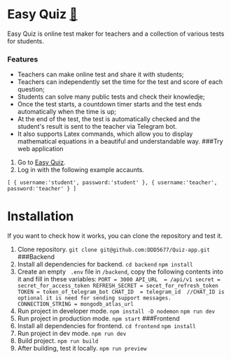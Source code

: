 # Easy Quiz [:link:](https://easyquiz1.netlify.app)
Easy Quiz is online test maker for teachers and a collection of various tests for students.
### Features
- Teachers can make online test and share it with students;
- Teachers can independently set the time for the test and score of each question;
- Students can solve many public tests and check their knowledje;
- Once the test starts, a countdown timer starts and the test ends automatically when the time is up;
- At the end of the test, the test is automatically checked and the student's result is sent to the teacher via Telegram bot.
- It also supports Latex commands, which allow you to display mathematical equations in a beautiful and understandable way.
###Try web application
1. Go to [Easy Quiz](https://easyquiz1.netlify.app).
2. Log in with the following example accaunts.

`[
	{
		username:'student',
		password:'student'
	},
	{
		username:'teacher',
		password:'teacher'
	}
]`
# Installation
If you want to check how it works, you can clone the repository and test it.
1. Clone repository.
`git clone git@github.com:DDD5677/Quiz-app.git`
###Backend
2. Install all dependencies for backend.
`cd backend`
`npm install `
3. Create an empty ` .env` file in `/backend`, copy the following contents into it and fill in these variables:
`
PORT = 3000
API_URL  = /api/v1
secret = secret_for_access_token
REFRESH_SECRET = secet_for_refresh_token
TOKEN = token_of_telegram_bot
CHAT_ID  = telegram_id  //CHAT_ID is optional it is need for sending support messages. 
CONNECTION_STRING = mongodb_atlas_url
`
4. Run project in developer mode.
`npm install -D nodemon`
`npm run dev`
5. Run project in production mode.
`npm start`
###Frontend
6. Install all dependencies for frontend.
`cd frontend`
`npm install `
7. Run project in dev mode.
`npm run dev`
8. Build project.
`npm run build`
9. After building, test it locally.
`npm run preview`
